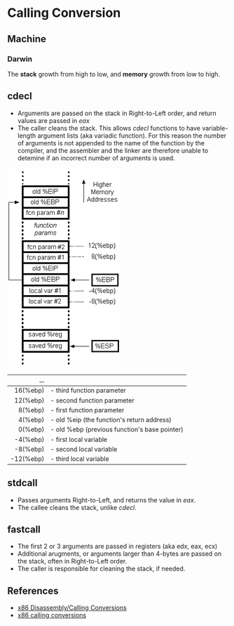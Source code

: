 # Calling Conversion

## Machine

### Darwin
The **stack** growth from high to low, and **memory** growth from low to high.

## cdecl
* Arguments are passed on the stack in Right-to-Left order, and return values are 
passed in _eax_
* The caller cleans the stack. This allows _cdecl_ functions to have 
variable-length argument lists (aka variadic function). For this reason the number
of arguments is not appended to the name of the function by the compiler, and the
assembler and the linker are therefore unable to detemine if an incorrect number
of arguments is used.

![stack frame](frame-cdecl.gif)

|    ...    |                                                   |
|----------:|:--------------------------------------------------|
|  16(%ebp) | - third function parameter                        |
|  12(%ebp) | - second function parameter                       |
|   8(%ebp) | - first function parameter                        |
|   4(%ebp) | - old %eip (the function's return address)        |
|   0(%ebp) | - old %ebp (previous function's base pointer)     |
|  -4(%ebp) | - first local variable                            |
|  -8(%ebp) | - second local variable                           |
| -12(%ebp) | - third local variable                            |

## stdcall
* Passes arguments Right-to-Left, and returns the value in _eax_.
* The callee cleans the stack, unlike _cdecl_.

## fastcall
* The first 2 or 3 arguments are passed in registers (aka edx, eax, ecx)
* Additional arugments, or arguments larger than 4-bytes are passed on the stack, 
often in Right-to-Left order.
* The caller is responsible for cleaning the stack, if needed.


## References
* [x86 Disassembly/Calling Conversions](https://en.wikibooks.org/wiki/X86_Disassembly/Calling_Conventions)
* [x86 calling conversions](https://en.wikipedia.org/wiki/X86_calling_conventions)
